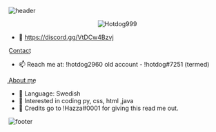 
![header](https://user-images.githubusercontent.com/117574274/200358706-0cbdbf8b-3b36-442a-a78d-5ca55345b254.png)

</p>
<p align="center"> <img src="https://gpvc.arturio.dev/Hotdog999" alt="Hotdog999" /> </p>


- 👋 https://discord.gg/VtDCw4Bzvj

C͟o͟n͟t͟a͟c͟t͟
- 📫 Reach me at: !hotdog2960 old account - !hotdog#7251 (termed)


A͟b͟o͟u͟t͟ ͟m͟e͟
- 🌱 Language: Swedish
- 👀 Interested in coding py, css, html ,java
- 🔔 Credits go to !Hazza#0001 for giving this read me out.

![footer](https://user-images.githubusercontent.com/117574274/200358995-30cabb38-f5ac-4952-abd4-5b0763d38b54.png)
